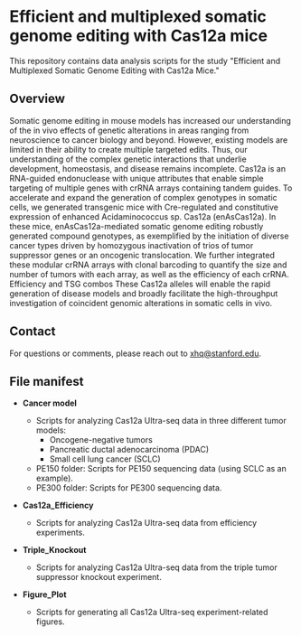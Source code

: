 # Efficient and multiplexed somatic genome editing with Cas12a mice
This repository contains data analysis scripts for the study "Efficient and Multiplexed Somatic Genome Editing with Cas12a Mice."

## Overview
Somatic genome editing in mouse models has increased our understanding of the in vivo effects of genetic alterations in areas ranging from neuroscience to cancer biology and beyond. However, existing models are limited in their ability to create multiple targeted edits. Thus, our understanding of the complex genetic interactions that underlie development, homeostasis, and disease remains incomplete. Cas12a is an RNA-guided endonuclease with unique attributes that enable simple targeting of multiple genes with crRNA arrays containing tandem guides. To accelerate and expand the generation of complex genotypes in somatic cells, we generated transgenic mice with Cre-regulated and constitutive expression of enhanced Acidaminococcus sp. Cas12a (enAsCas12a). In these mice, enAsCas12a-mediated somatic genome editing robustly generated compound genotypes, as exemplified by the initiation of diverse cancer types driven by homozygous inactivation of trios of tumor suppressor genes or an oncogenic translocation. We further integrated these modular crRNA arrays with clonal barcoding to quantify the size and number of tumors with each array, as well as the efficiency of each crRNA. Efficiency and TSG combos These Cas12a alleles will enable the rapid generation of disease models and broadly facilitate the high-throughput investigation of coincident genomic alterations in somatic cells in vivo.

## Contact
For questions or comments, please reach out to xhq@stanford.edu.

## File manifest

- **Cancer model**
  - Scripts for analyzing Cas12a Ultra-seq data in three different tumor models:
    - Oncogene-negative tumors
    - Pancreatic ductal adenocarcinoma (PDAC)
    - Small cell lung cancer (SCLC)
  - PE150 folder: Scripts for PE150 sequencing data (using SCLC as an example).
  - PE300 folder: Scripts for PE300 sequencing data.

- **Cas12a_Efficiency**
  - Scripts for analyzing Cas12a Ultra-seq data from efficiency experiments.

- **Triple_Knockout**
  - Scripts for analyzing Cas12a Ultra-seq data from the triple tumor suppressor knockout experiment.

- **Figure_Plot**
  - Scripts for generating all Cas12a Ultra-seq experiment-related figures.

